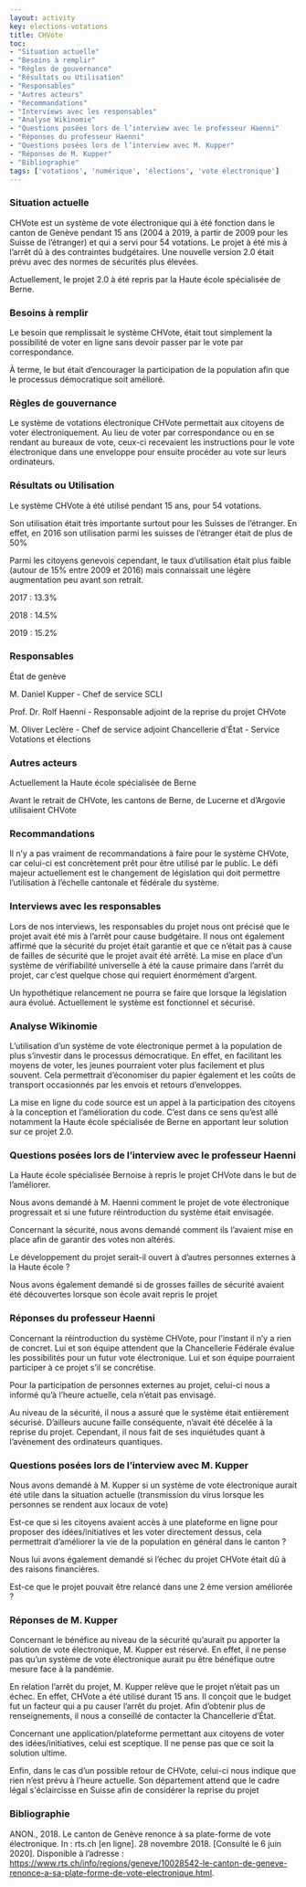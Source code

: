 ```yaml
---
layout: activity
key: elections-votations
title: CHVote
toc:
- "Situation actuelle"
- "Besoins à remplir"
- "Règles de gouvernance"
- "Résultats ou Utilisation"
- "Responsables"
- "Autres acteurs"
- "Recommandations"
- "Interviews avec les responsables"
- "Analyse Wikinomie"
- "Questions posées lors de l’interview avec le professeur Haenni"
- "Réponses du professeur Haenni"
- "Questions posées lors de l’interview avec M. Kupper"
- "Réponses de M. Kupper"
- "Bibliographie"
tags: ['votations', 'numérique', 'élections', 'vote électronique']
---
```


### Situation actuelle

CHVote est un système de vote électronique qui à été fonction dans le canton de Genève pendant 15 ans (2004 à 2019, à partir de 2009 pour les Suisse de l’étranger) et qui a servi pour 54 votations. Le projet à été mis à l’arrêt dû à des contraintes budgétaires. Une nouvelle version 2.0 était prévu avec des normes de sécurités plus élevées.

Actuellement, le projet 2.0 à été repris par la Haute école spécialisée de Berne.

### Besoins à remplir

Le besoin que remplissait le système CHVote, était tout simplement la possibilité de voter en ligne sans devoir passer par le vote par correspondance.

À terme, le but était d’encourager la participation de la population afin que le processus démocratique soit amélioré.

### Règles de gouvernance

Le système de votations électronique CHVote permettait aux citoyens de voter électroniquement. Au lieu de voter par correspondance ou en se rendant au bureaux de vote, ceux-ci recevaient les instructions pour le vote électronique dans une enveloppe pour ensuite procéder au vote sur leurs ordinateurs.

### Résultats ou Utilisation

Le système CHVote à été utilisé pendant 15 ans, pour 54 votations.

Son utilisation était très importante surtout pour les Suisses de l’étranger. En effet, en 2016 son utilisation parmi les suisses de l’étranger était de plus de 50%

Parmi les citoyens genevois cependant, le taux d’utilisation était plus faible (autour de 15% entre 2009 et 2016) mais connaissait une légère augmentation peu avant son retrait. 

2017 : 13.3%

2018 : 14.5%

2019 : 15.2%


### Responsables

État de genève

M. Daniel Kupper - Chef de service SCLI

Prof. Dr. Rolf Haenni - Responsable adjoint de la reprise du projet CHVote

M. Oliver Leclère - Chef de service adjoint Chancellerie d'État - Service Votations et élections

### Autres acteurs

Actuellement la Haute école spécialisée de Berne

Avant le retrait de CHVote, les cantons de Berne, de Lucerne et d’Argovie utilisaient CHVote

### Recommandations

Il n’y a pas vraiment de recommandations à faire pour le système CHVote, car celui-ci est concrètement prêt pour être utilisé par le public. Le défi majeur actuellement est le changement de législation qui doit permettre l’utilisation à l’échelle cantonale et fédérale du système.

### Interviews avec les responsables

Lors de nos interviews, les responsables du projet nous ont précisé que le projet avait été mis à l’arrêt pour cause budgétaire. Il nous ont également affirmé que la sécurité du projet était garantie et que ce n’était pas à cause de failles de sécurité que le projet avait été arrêté. La mise en place d’un système de vérifiabilité universelle à été la cause primaire dans l’arrêt du projet, car c’est quelque chose qui requiert énormément d’argent.

Un hypothétique relancement ne pourra se faire que lorsque la législation aura évolué. Actuellement le système est fonctionnel et sécurisé.

### Analyse Wikinomie

L’utilisation d’un système de vote électronique permet à la population de plus s’investir dans le processus démocratique. En effet, en facilitant les moyens de voter, les jeunes pourraient voter plus facilement et plus souvent. Cela permettrait d’économiser du papier également et les coûts de transport occasionnés par les envois et retours d’enveloppes.

La mise en ligne du code source est un appel à la participation des citoyens à la conception et l’amélioration du code. C’est dans ce sens qu’est allé notamment la Haute école spécialisée de Berne en apportant leur solution sur ce projet 2.0.

### Questions posées lors de l’interview avec le professeur Haenni

La Haute école spécialisée Bernoise à repris le projet CHVote dans le but de l’améliorer.

Nous avons demandé à M. Haenni comment le projet de vote électronique progressait et si une future réintroduction du système était envisagée.

Concernant la sécurité, nous avons demandé comment ils l’avaient mise en place afin de garantir des votes non altérés.

Le développement du projet serait-il ouvert à d’autres personnes externes à la Haute école ?

Nous avons également demandé si de grosses failles de sécurité avaient été découvertes lorsque son école avait repris le projet

### Réponses du professeur Haenni

Concernant la réintroduction du système CHVote, pour l’instant il n’y a rien de concret. Lui et son équipe attendent que la Chancellerie Fédérale évalue les possibilités pour un futur vote électronique. Lui et son équipe pourraient participer à ce projet s’il se concrétise.

Pour la participation de personnes externes au projet, celui-ci nous a informé qu’à l’heure actuelle, cela n’était pas envisagé.

Au niveau de la sécurité, il nous a assuré que le système était entièrement sécurisé. D’ailleurs aucune faille conséquente, n’avait été décelée à la reprise du projet. Cependant, il nous fait de ses inquiétudes quant à l’avènement des ordinateurs quantiques.


### Questions posées lors de l’interview avec M. Kupper

Nous avons demandé à M. Kupper si un système de vote électronique aurait été utile dans la situation actuelle (transmission du virus lorsque les personnes se rendent aux locaux de vote)

Est-ce que si les citoyens avaient accès à une plateforme en ligne pour proposer des idées/initiatives et les voter directement dessus, cela permettrait d’améliorer la vie de la population en général dans le canton ?

Nous lui avons également demandé si l’échec du projet CHVote était dû à des raisons financières.

Est-ce que le projet pouvait être relancé dans une 2 ème version améliorée ?

### Réponses de M. Kupper

Concernant le bénéfice au niveau de la sécurité qu’aurait pu apporter la solution de vote électronique, M. Kupper est réservé. En effet, il ne pense pas qu’un système de vote électronique aurait pu être bénéfique outre mesure face à la pandémie.

En relation l’arrêt du projet, M. Kupper relève que le projet n’était pas un échec. En effet, CHVote a été utilisé durant 15 ans. Il conçoit que le budget fut un facteur qui a pu causer l’arrêt du projet. Afin d’obtenir plus de renseignements, il nous a conseillé de contacter la Chancellerie d’État.

Concernant une application/plateforme permettant aux citoyens de voter des idées/initiatives, celui est sceptique. Il ne pense pas que ce soit la solution ultime.

Enfin, dans le cas d’un possible retour de CHVote, celui-ci nous indique que rien n’est prévu à l’heure actuelle. Son département attend que le cadre légal s'éclaircisse en Suisse afin de considérer la reprise du projet

### Bibliographie

ANON., 2018. Le canton de Genève renonce à sa plate-forme de vote électronique. In : rts.ch [en ligne]. 28 novembre 2018. [Consulté le 6 juin 2020]. Disponible à l’adresse : https://www.rts.ch/info/regions/geneve/10028542-le-canton-de-geneve-renonce-a-sa-plate-forme-de-vote-electronique.html.



